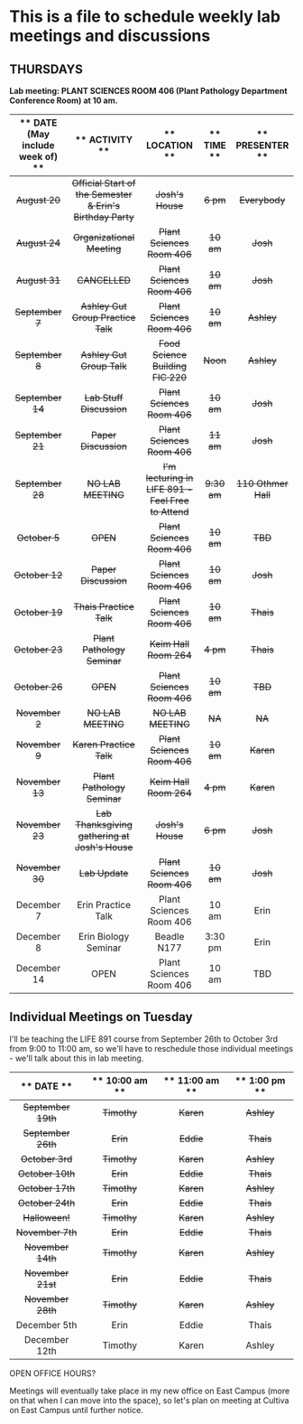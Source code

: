# This is a file to schedule weekly lab meetings and discussions

## __THURSDAYS__

__Lab meeting: PLANT SCIENCES ROOM 406 (Plant Pathology Department Conference Room) at 10 am.__

** DATE (May include week of) **|** ACTIVITY **|** LOCATION **|** TIME **|** PRESENTER **
:-----:|:-----:|:-----:|:-----:|:-----:
~~August 20~~ | ~~Official Start of the Semester & Erin's Birthday Party~~ | ~~Josh's House~~ | ~~6 pm~~ | ~~Everybody~~
~~August 24~~ | ~~Organizational Meeting~~ | ~~Plant Sciences Room 406~~ | ~~10 am~~ | ~~Josh~~
~~August 31~~ | ~~CANCELLED~~ | ~~Plant Sciences Room 406~~ | ~~10 am~~ | ~~Josh~~
~~September 7~~ | ~~Ashley Gut Group Practice Talk~~ | ~~Plant Sciences Room 406~~ | ~~10 am~~ | ~~Ashley~~
~~September 8~~ | ~~Ashley Gut Group Talk~~ | ~~Food Science Building FIC 220~~ | ~~Noon~~ | ~~Ashley~~
~~September 14~~ | ~~Lab Stuff Discussion~~ | ~~Plant Sciences Room 406~~ | ~~10 am~~ |  ~~Josh~~
~~September 21~~ | ~~Paper Discussion~~ | ~~Plant Sciences Room 406~~ | ~~11 am~~ |  ~~Josh~~
~~September 28~~ | ~~NO LAB MEETING~~ | ~~I'm lecturing in LIFE 891 - Feel Free to Attend~~ | ~~9:30 am~~ |  ~~110 Othmer Hall~~
~~October 5~~ | ~~OPEN~~ | ~~Plant Sciences Room 406~~ | ~~10 am~~ |  ~~TBD~~
~~October 12~~ | ~~Paper Discussion~~ | ~~Plant Sciences Room 406~~ | ~~10 am~~ |  ~~Josh~~
~~October 19~~ | ~~Thais Practice Talk~~ | ~~Plant Sciences Room 406~~ | ~~10 am~~ |  ~~Thais~~
~~October 23~~ | ~~Plant Pathology Seminar~~ | ~~Keim Hall Room 264~~ | ~~4 pm~~ | ~~Thais~~
~~October 26~~ | ~~OPEN~~ | ~~Plant Sciences Room 406~~ | ~~10 am~~ |  ~~TBD~~
~~November 2~~ | ~~NO LAB MEETING~~ | ~~NO LAB MEETING~~ | ~~NA~~ |  ~~NA~~
~~November 9~~ | ~~Karen Practice Talk~~ | ~~Plant Sciences Room 406~~ | ~~10 am~~ |  ~~Karen~~
~~November 13~~ | ~~Plant Pathology Seminar~~ | ~~Keim Hall Room 264~~ | ~~4 pm~~ |  ~~Karen~~
~~November 23~~ | ~~Lab Thanksgiving gathering at Josh's House~~ | ~~Josh's House~~ | ~~6 pm~~ |  ~~Josh~~
~~November 30~~ | ~~Lab Update~~ | ~~Plant Sciences Room 406~~ | ~~10 am~~ |  ~~Josh~~
December 7 | Erin Practice Talk | Plant Sciences Room 406 | 10 am |  Erin
December 8 | Erin Biology Seminar | Beadle N177 | 3:30 pm | Erin
December 14 | OPEN | Plant Sciences Room 406 | 10 am |  TBD

## __Individual Meetings on Tuesday__

I'll be teaching the LIFE 891 course from September 26th to October 3rd from 9:00 to 11:00 am, so we'll have to reschedule those individual meetings - we'll talk about this in lab meeting.

** DATE **|** 10:00 am **|** 11:00 am **|** 1:00 pm **
:-----:|:-----:|:-----:|:-----:
~~September 19th~~ | ~~Timothy~~ | ~~Karen~~ | ~~Ashley~~
~~September 26th~~ | ~~Erin~~ | ~~Eddie~~ | ~~Thais~~
~~October 3rd~~ | ~~Timothy~~ | ~~Karen~~ | ~~Ashley~~
~~October 10th~~ | ~~Erin~~ | ~~Eddie~~ | ~~Thais~~
~~October 17th~~ | ~~Timothy~~ | ~~Karen~~ | ~~Ashley~~
~~October 24th~~ | ~~Erin~~ | ~~Eddie~~ | ~~Thais~~
~~Halloween!~~ | ~~Timothy~~ | ~~Karen~~ | ~~Ashley~~
~~November 7th~~ | ~~Erin~~ | ~~Eddie~~ | ~~Thais~~
~~November 14th~~ | ~~Timothy~~ | ~~Karen~~ | ~~Ashley~~
~~November 21st~~ | ~~Erin~~ | ~~Eddie~~ | ~~Thais~~
~~November 28th~~ | ~~Timothy~~ | ~~Karen~~ | ~~Ashley~~
December 5th | Erin | Eddie | Thais
December 12th | Timothy | Karen | Ashley

OPEN OFFICE HOURS?

Meetings will eventually take place in my new office on East Campus (more on that when I can move into the space), so let's plan on meeting at Cultiva on East Campus until further notice.
